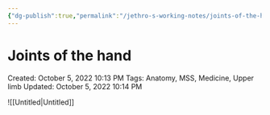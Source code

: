 ```yaml
---
{"dg-publish":true,"permalink":"/jethro-s-working-notes/joints-of-the-hand/","dgPassFrontmatter":true}
---
```



# Joints of the hand

Created: October 5, 2022 10:13 PM
Tags: Anatomy, MSS, Medicine, Upper limb
Updated: October 5, 2022 10:14 PM

![[Untitled\|Untitled]]